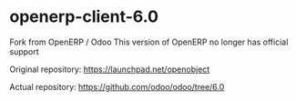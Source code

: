 # openerp-client-6.0
Fork from OpenERP / Odoo
This version of OpenERP no longer has official support

Original repository:
    https://launchpad.net/openobject

Actual repository:
    https://github.com/odoo/odoo/tree/6.0
